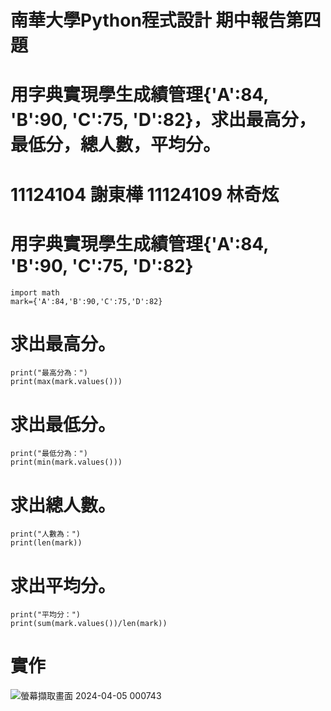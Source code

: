 # 南華大學Python程式設計 期中報告第四題
# 用字典實現學生成績管理{'A':84, 'B':90, 'C':75, 'D':82}，求出最高分，最低分，總人數，平均分。
# 11124104 謝東樺 11124109 林奇炫
# 用字典實現學生成績管理{'A':84, 'B':90, 'C':75, 'D':82}
```
import math
mark={'A':84,'B':90,'C':75,'D':82}
```
# 求出最高分。
```
print("最高分為：")
print(max(mark.values()))
```
# 求出最低分。
```
print("最低分為：")
print(min(mark.values()))
```
# 求出總人數。
```
print("人數為：")
print(len(mark))
```
# 求出平均分。
```
print("平均分：")
print(sum(mark.values())/len(mark))
```
# 實作
![螢幕擷取畫面 2024-04-05 000743](https://github.com/11124104/11124104-11124109/assets/113520740/2183bbd6-649a-4ba5-b441-189429f8d288)

